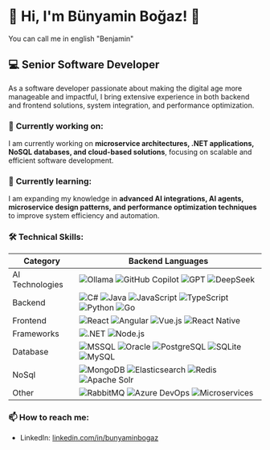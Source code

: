 # 👋 Hi, I'm Bünyamin Boğaz! 👋

You can call me in english "Benjamin"
<!--
[![LinkedIn](https://img.shields.io/badge/LinkedIn-0077B5?style=for-the-badge&logo=linkedin&logoColor=white)](https://linkedin.com/in/bunyaminbogaz)
-->
## 💻 Senior Software Developer

As a software developer passionate about making the digital age more manageable and impactful, I bring extensive experience in both backend and frontend solutions, system integration, and performance optimization.

### 🔭 **Currently working on:**  
I am currently working on **microservice architectures, .NET applications, NoSQL databases, and cloud-based solutions**, focusing on scalable and efficient software development.  

### 🌱 **Currently learning:**  
I am expanding my knowledge in **advanced AI integrations, AI agents, microservice design patterns, and performance optimization techniques** to improve system efficiency and automation.  

### 🛠️ Technical Skills:
| Category | Backend Languages |
|---|---|
|AI Technologies|![Ollama](https://img.shields.io/badge/Ollama-FF5A5F?style=flat-square&logo=ollama&logoColor=white) ![GitHub Copilot](https://img.shields.io/badge/GitHub_Copilot-000000?style=flat-square&logo=github&logoColor=white) ![GPT](https://img.shields.io/badge/GPT-412991?style=flat-square&logo=openai&logoColor=white) ![DeepSeek](https://img.shields.io/badge/DeepSeek-2980B9?style=flat-square&logo=deepseek&logoColor=white)|
|Backend| ![C#](https://img.shields.io/badge/C%23-239120?style=flat-square&logo=c-sharp&logoColor=white) ![Java](https://img.shields.io/badge/Java-ED8B00?style=flat-square&logo=openjdk&logoColor=white) ![JavaScript](https://img.shields.io/badge/JavaScript-F7DF1E?style=flat-square&logo=javascript&logoColor=black) ![TypeScript](https://img.shields.io/badge/TypeScript-007ACC?style=flat-square&logo=typescript&logoColor=white) ![Python](https://img.shields.io/badge/Python-3776AB?style=flat-square&logo=python&logoColor=white) ![Go](https://img.shields.io/badge/Go-00ADD8?style=flat-square&logo=go&logoColor=white)|
|Frontend|![React](https://img.shields.io/badge/React-20232A?style=flat-square&logo=react&logoColor=61DAFB) ![Angular](https://img.shields.io/badge/Angular-DD0031?style=flat-square&logo=angular&logoColor=white) ![Vue.js](https://img.shields.io/badge/Vue.js-4FC08D?style=flat-square&logo=vue.js&logoColor=white) ![React Native](https://img.shields.io/badge/React_Native-20232A?style=flat-square&logo=react&logoColor=61DAFB) |
|Frameworks|![.NET](https://img.shields.io/badge/.NET-512BD4?style=flat-square&logo=dotnet&logoColor=white) ![Node.js](https://img.shields.io/badge/Node.js-339933?style=flat-square&logo=nodedotjs&logoColor=white) |
|Database|![MSSQL](https://img.shields.io/badge/MSSQL-CC2927?style=flat-square&logo=microsoft-sql-server&logoColor=white) ![Oracle](https://img.shields.io/badge/OracleDB-F80000?style=flat-square&logo=oracle&logoColor=white) ![PostgreSQL](https://img.shields.io/badge/PostgreSQL-316192?style=flat-square&logo=postgresql&logoColor=white) ![SQLite](https://img.shields.io/badge/SQLite-003B57?style=flat-square&logo=sqlite&logoColor=white) ![MySQL](https://img.shields.io/badge/MySQL-4479A1?style=flat-square&logo=mysql&logoColor=white)|
|NoSql|![MongoDB](https://img.shields.io/badge/MongoDB-4EA94B?style=flat-square&logo=mongodb&logoColor=white) ![Elasticsearch](https://img.shields.io/badge/Elasticsearch-005571?style=flat-square&logo=elasticsearch&logoColor=white) ![Redis](https://img.shields.io/badge/Redis-DC382D?style=flat-square&logo=redis&logoColor=white) ![Apache Solr](https://img.shields.io/badge/Apache%20Solr-D9411E?style=flat-square&logo=apache-solr&logoColor=white) |
|Other|![RabbitMQ](https://img.shields.io/badge/RabbitMQ-FF6600?style=flat-square&logo=rabbitmq&logoColor=white) ![Azure DevOps](https://img.shields.io/badge/Azure_DevOps-0078D7?style=flat-square&logo=azure-devops&logoColor=white) ![Microservices](https://img.shields.io/badge/Microservices-005571?style=flat-square&logo=architect&logoColor=white) |


### 📫 How to reach me:
- LinkedIn: [linkedin.com/in/bunyaminbogaz](https://linkedin.com/in/bunyaminbogaz)
